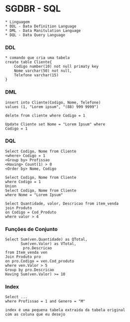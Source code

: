# SGDBR - SQL
    * Linguagem
    * DDL - Data Definition Language
    * DML - Data Manitulation Language
    * DQL - Data Query Language

### DDL
    * comando que cria uma tabela
    create table Cliente{
        Codigo number(10) not null primaty key
        Nome varchar(50) not null,
        Telefone varchar(15)
    }

### DML
    insert into Cliente(Codigo, Nome, Telefone)
    values (1, "Lorem ipsum", "(88) 999 9999")

    delete from cliente where Codigo = 1

    Update Cliente set Nome = "Lorem Ipsum" where
    Codigo = 1

### DQL
    Select Codigo, Nome from Cliente
    <where> Codigo = 1
    <Group by> Profissao
    <Having> Count(1) > 0
    <Order by> Nome, Codigo

    Select Codigo, Nome from Cliente
    where Codigo = 1
    Union
    Select Codigo, Nome from Cliente
    where Nome = "Lorem Ipsum"

    Select Quantidade, valor, Descricao from item_venda
    join Produto 
    on Codigo = Cod_Produto
    where valor > 4

### Funções de Conjunto
    Select Sum(ven.Quantidade) as QTotal,
           Sum(ven.Valor) as VTotal,
            pro.Descricao
    from Item_venda ven
    Join Produto pro
    on pro.Codigo = ven.Cod_produto
    where ven.Valor > 5
    Group by pro.Descricao
    Having Sum(ven.Valor) >= 10

### Index
    Select ...
    where Profissao = 1 and Genero = "M"

    index é uma pequena tabela extraida da tabela original
    com as coluna que eu desejo







